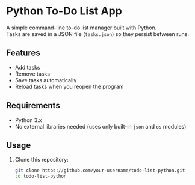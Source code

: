 # Python To-Do List App

A simple command-line to-do list manager built with Python.  
Tasks are saved in a JSON file (`tasks.json`) so they persist between runs.

## Features
- Add tasks
- Remove tasks
- Save tasks automatically
- Reload tasks when you reopen the program

## Requirements
- Python 3.x  
- No external libraries needed (uses only built-in `json` and `os` modules)

## Usage
1. Clone this repository:
   ```bash
   git clone https://github.com/your-username/todo-list-python.git
   cd todo-list-python

